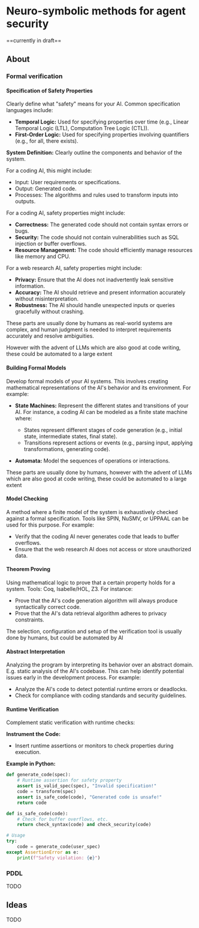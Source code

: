# Neuro-symbolic methods for agent security
==currently in draft==

## About
### Formal verification

#### Specification of Safety Properties 
Clearly define what "safety" means for your AI. 
Common specification languages include:

- **Temporal Logic:** Used for specifying properties over time (e.g., Linear Temporal Logic (LTL), Computation Tree Logic (CTL)).
- **First-Order Logic:** Used for specifying properties involving quantifiers (e.g., for all, there exists).


**System Definition:** Clearly outline the components and behavior of the system. 

For a coding AI, this might include:

- Input: User requirements or specifications.
- Output: Generated code.
- Processes: The algorithms and rules used to transform inputs into outputs.

For a coding AI, safety properties might include:
    
- **Correctness:** The generated code should not contain syntax errors or bugs.
- **Security:** The code should not contain vulnerabilities such as SQL injection or buffer overflows.
- **Resource Management:** The code should efficiently manage resources like memory and CPU.

For a web research AI, safety properties might include:

- **Privacy:** Ensure that the AI does not inadvertently leak sensitive information.
- **Accuracy:** The AI should retrieve and present information accurately without misinterpretation.
- **Robustness:** The AI should handle unexpected inputs or queries gracefully without crashing.

These parts are usually done by humans as real-world systems are complex, and human judgment is needed to interpret requirements accurately and resolve ambiguities. 

However with the advent of LLMs which are also good at code writing, these could be automated to a large extent
#### Building Formal Models
Develop formal models of your AI systems. This involves creating mathematical representations of the AI's behavior and its environment. For example:
- **State Machines:** Represent the different states and transitions of your AI. For instance, a coding AI can be modeled as a finite state machine where:

	- States represent different stages of code generation (e.g., initial state, intermediate states, final state).
	- Transitions represent actions or events (e.g., parsing input, applying transformations, generating code).
- **Automata:** Model the sequences of operations or interactions.

These parts are usually done by humans, however with the advent of LLMs which are also good at code writing, these could be automated to a large extent
#### Model Checking
A method where a finite model of the system is exhaustively checked against a formal specification. Tools like SPIN, NuSMV, or UPPAAL can be used for this purpose. For example:
- Verify that the coding AI never generates code that leads to buffer overflows.
- Ensure that the web research AI does not access or store unauthorized data.
#### Theorem Proving
Using mathematical logic to prove that a certain property holds for a system. Tools: Coq, Isabelle/HOL, Z3. For instance:

- Prove that the AI's code generation algorithm will always produce syntactically correct code.
- Prove that the AI's data retrieval algorithm adheres to privacy constraints.

The selection, configuration and setup of the verification tool is usually done by humans, but could be automated by AI
#### Abstract Interpretation
Analyzing the program by interpreting its behavior over an abstract domain. E.g. static analysis of the AI's codebase. This can help identify potential issues early in the development process. For example:
- Analyze the AI's code to detect potential runtime errors or deadlocks.
- Check for compliance with coding standards and security guidelines.
#### Runtime Verification

Complement static verification with runtime checks:

**Instrument the Code:**

- Insert runtime assertions or monitors to check properties during execution.

**Example in Python:**
```python
def generate_code(spec):
    # Runtime assertion for safety property
    assert is_valid_spec(spec), "Invalid specification!"
    code = transform(spec)
    assert is_safe_code(code), "Generated code is unsafe!"
    return code

def is_safe_code(code):
    # Check for buffer overflows, etc.
    return check_syntax(code) and check_security(code)

# Usage
try:
    code = generate_code(user_spec)
except AssertionError as e:
    print(f"Safety violation: {e}")
```

### PDDL
TODO
## Ideas
TODO